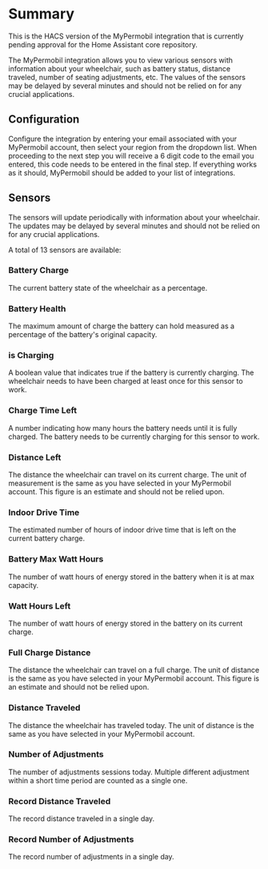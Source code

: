 
# Summary

This is the HACS version of the MyPermobil integration that is currently pending approval for the Home Assistant core repository.

The MyPermobil integration allows you to view various sensors with information about your wheelchair, such as battery status, distance traveled, number of seating adjustments, etc. The values of the sensors may be delayed by several minutes and should not be relied on for any crucial applications.


## Configuration

Configure the integration by entering your email associated with your MyPermobil account, then select your region from the dropdown list. When proceeding to the next step you will receive a 6 digit code to the email you entered, this code needs to be entered in the final step. If everything works as it should, MyPermobil should be added to your list of integrations.

## Sensors

The sensors will update periodically with information about your wheelchair. The updates may be delayed by several minutes and should not be relied on for any crucial applications.

A total of 13 sensors are available:

### Battery Charge

The current battery state of the wheelchair as a percentage.

### Battery Health

The maximum amount of charge the battery can hold measured as a percentage of the battery's original capacity.

### is Charging

A boolean value that indicates true if the battery is currently charging. The wheelchair needs to have been charged at least once for this sensor to work.

### Charge Time Left

A number indicating how many hours the battery needs until it is fully charged. The battery needs to be currently charging for this sensor to work.

### Distance Left

The distance the wheelchair can travel on its current charge. The unit of measurement is the same as you have selected in your MyPermobil account. This figure is an estimate and should not be relied upon.

### Indoor Drive Time

The estimated number of hours of indoor drive time that is left on the current battery charge.

### Battery Max Watt Hours

The number of watt hours of energy stored in the battery when it is at max capacity.

### Watt Hours Left

The number of watt hours of energy stored in the battery on its current charge.

### Full Charge Distance

The distance the wheelchair can travel on a full charge. The unit of distance is the same as you have selected in your MyPermobil account. This figure is an estimate and should not be relied upon.

### Distance Traveled

The distance the wheelchair has traveled today. The unit of distance is the same as you have selected in your MyPermobil account.

### Number of Adjustments

The number of adjustments sessions today. Multiple different adjustment within a short time period are counted as a single one.

### Record Distance Traveled

The record distance traveled in a single day.

### Record Number of Adjustments

The record number of adjustments in a single day.
